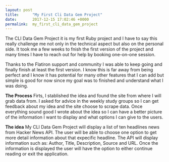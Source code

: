 ```yaml
---
layout: post
title:      "My First Cli Data Gem Project"
date:       2017-12-15 17:02:46 +0000
permalink:  my_first_cli_data_gem_project
---
```




The CLI Data Gem Project it is my first Ruby project and I have to say this really challenge me not only in the technical aspect but also on the personal side. It took me a few weeks to fnish the first version of the project and many times I have to reach out for help by booking one-on-one session.


Thanks to the Flatiron support and community I was able to keep going and finally finish at least the first version. I know this is far away from being perfect and I know it has potential for many other features that I can add but simple is good for now since my goal was to finished and understand what I was doing.

**The Process**
Firts, I stablished the idea and found the site from where I will grab data from. I asked for advice in the weekly study groups so I can get feedback about my idea and the site choose to scrape data. Once everything sound good I wrote about the idea so I can have a better picture of the information I want to display and what options I can give to the users.

**The idea**
My CLI Data Gem Project will display a list of ten headlines news from Hacker News API. 
The user will be able to choose one option to get more detail information about that expecific headline.
The API will display information such as: Author, Title, Description, Source and URL.
Once the information is displayed the user will have the option to either continue reading or exit the application.

